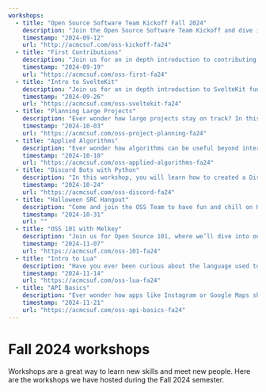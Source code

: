 ```yaml
---
workshops:
  - title: "Open Source Software Team Kickoff Fall 2024"
    description: "Join the Open Source Software Team Kickoff and dive into the world of collaborative coding! Contribute to open-source projects specific to ACM, expand your coding skills, and be part of a vibrant community of developers. Beginners, intermediate, and advanced programmers welcomed!"
    timestamp: "2024-09-12"
    url: "http://acmcsuf.com/oss-kickoff-fa24"
  - title: "First Contributions"
    description: "Join us for an in depth introduction to contributing to open source projects using Git and GitHub. This knowledge will assist immensely with our future projects!"
    timestamp: "2024-09-19"
    url: "https://acmcsuf.com/oss-first-fa24"
  - title: "Intro to SvelteKit"
    description: "Join us for an in depth introduction to SvelteKit fundamentals. This knowledge will assist immensely with our future projects! Stick around to see us progress with one of the projects we plan to choose and elaborate on!"
    timestamp: "2024-09-26"
    url: "https://acmcsuf.com/oss-sveltekit-fa24"
  - title: "Planning Large Projects"
    description: "Ever wonder how large projects stay on track? In this workshop, you’ll learn how to create design documents, plan sync meetings, and set up development environments—just like in a real-world work setting. We will also be having a project work session so we can make more progress on our on-going projects! ✨"
    timestamp: "2024-10-03"
    url: "https://acmcsuf.com/oss-project-planning-fa24"
  - title: "Applied Algorithms"
    description: "Ever wonder how algorithms can be useful beyond interview prep and LeetCode? Join us for a hands-on workshop where we’ll explore how data structures and algorithms are applied in open source projects. We’ll walk through real examples and demo how these concepts can optimize code, improve performance, and solve practical problems!"
    timestamp: "2024-10-10"
    url: "https://acmcsuf.com/oss-applied-algorithms-fa24"
  - title: "Discord Bots with Python"
    description: "In this workshop, you will learn how to created a Discord bot from scratch using Python! You will be introduced to the Discord developer portal, creating a bot application, coding slash commands, and finally connect our code to our bot application so we can run commands in servers!"
    timestamp: "2024-10-24"
    url: "https://acmcsuf.com/oss-discord-fa24"
  - title: "Halloween SRC Hangout"
    description: "Come and join the OSS Team to have fun and chill on Halloween at the SRC! We'll be rock climbing, playing basketball, and more!"
    timestamp: "2024-10-31"
    url: ""
  - title: "OSS 101 with Melkey"
    description: "Join us for Open Source 101, where we’ll dive into our experiences contributing to impactful Open Source projects in tech. We’re excited to welcome Melkey, a Software Developer @Twitch and Creator of go-blueprint, who’ll share his insights as a contributor and maintainer in the Open Source community."
    timestamp: "2024-11-07"
    url: "https://acmcsuf.com/oss-101-fa24"
  - title: "Intro to Lua"
    description: "Have you ever been curious about the language used to make Roblox Games? Join us to learn the basic syntax of the language used for Roblox, Neovim, and  other apps/games!!"
    timestamp: "2024-11-14"
    url: "https://acmcsuf.com/oss-lua-fa24"
  - title: "API Basics"
    description: "Ever wonder how apps like Instagram or Google Maps share data so seamlessly? Learn how APIs make it all possible by letting systems talk to each other. We’ll cover the basics of using APIs, from sending requests to getting data, and explore how they’re behind the scenes of so many tools you use daily."
    timestamp: "2024-11-21"
    url: "https://acmcsuf.com/oss-api-basics-fa24"
---
```


# Fall 2024 workshops

Workshops are a great way to learn new skills and meet new people. Here are the
workshops we have hosted during the Fall 2024 semester.
